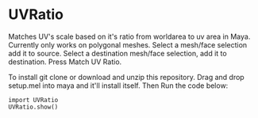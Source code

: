 # UVRatio
Matches UV's scale based on it's ratio from worldarea to uv area in Maya. Currently only works on polygonal meshes. Select a mesh/face selection add it to source. Select a destination mesh/face selection, add it to destination. Press Match UV Ratio.

To install git clone or download and unzip this repository. Drag and drop setup.mel into maya and it'll install itself. Then Run the code below:

    import UVRatio
    UVRatio.show()

